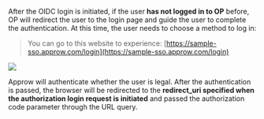 <IntegrationDetailCard title="Redirect to Approw for Authentication">

After the OIDC login is initiated, if the user **has not logged in to OP** before, OP will redirect the user to the login page and guide the user to complete the authentication. At this time, the user needs to choose a method to log in:

> You can go to this website to experience: [https://sample-sso.approw.com/login](https://sample-sso.approw.com/login)

![](../example.png)

Approw will authenticate whether the user is legal. After the authentication is passed, the browser will be redirected to the **redirect_uri specified when the authorization login request is initiated** and passed the authorization code parameter through the URL query.

</IntegrationDetailCard>
